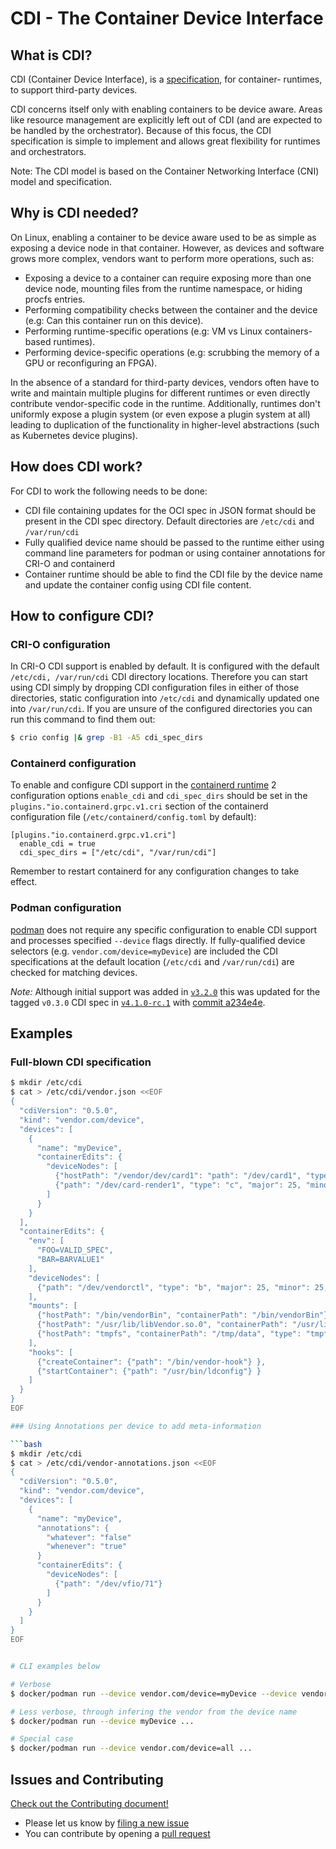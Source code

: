 # CDI - The Container Device Interface

## What is CDI?

CDI (Container Device Interface), is a [specification](SPEC.md), for container-
runtimes, to support third-party devices.

CDI concerns itself only with enabling containers to be device aware. Areas like
resource management are explicitly left out of CDI (and are expected to be
handled by the orchestrator). Because of this focus, the CDI specification is
simple to implement and allows great flexibility for runtimes and orchestrators.

Note: The CDI model is based on the Container Networking Interface (CNI) model
and specification.

## Why is CDI needed?

On Linux, enabling a container to be device aware used to be as simple as
exposing a device node in that container. However, as devices and software grows
more complex, vendors want to perform more operations, such as:

- Exposing a device to a container can require exposing more than one device
  node, mounting files from the runtime namespace, or hiding procfs entries.
- Performing compatibility checks between the container and the device (e.g: Can
  this container run on this device).
- Performing runtime-specific operations (e.g: VM vs Linux containers-based
  runtimes).
- Performing device-specific operations (e.g: scrubbing the memory of a GPU or
  reconfiguring an FPGA).

In the absence of a standard for third-party devices, vendors often have to
write and maintain multiple plugins for different runtimes or even directly
contribute vendor-specific code in the runtime. Additionally, runtimes don't
uniformly expose a plugin system (or even expose a plugin system at all) leading
to duplication of the functionality in higher-level abstractions (such as
Kubernetes device plugins).

## How does CDI work?

For CDI to work the following needs to be done:

- CDI file containing updates for the OCI spec in JSON format should be present
  in the CDI spec directory. Default directories are `/etc/cdi` and
  `/var/run/cdi`
- Fully qualified device name should be passed to the runtime either using
  command line parameters for podman or using container annotations for CRI-O
  and containerd
- Container runtime should be able to find the CDI file by the device name and
  update the container config using CDI file content.

## How to configure CDI?

### CRI-O configuration

In CRI-O CDI support is enabled by default. It is configured with the default
`/etc/cdi, /var/run/cdi` CDI directory locations. Therefore you can start using
CDI simply by dropping CDI configuration files in either of those directories,
static configuration into `/etc/cdi` and dynamically updated one into
`/var/run/cdi`. If you are unsure of the configured directories you can run this
command to find them out:

```bash
$ crio config |& grep -B1 -A5 cdi_spec_dirs
```

### Containerd configuration

To enable and configure CDI support in the [containerd
runtime](https://github.com/containerd/containerd) 2 configuration options
`enable_cdi` and `cdi_spec_dirs` should be set in the
`plugins."io.containerd.grpc.v1.cri` section of the containerd configuration
file (`/etc/containerd/config.toml` by default):

```
[plugins."io.containerd.grpc.v1.cri"]
  enable_cdi = true
  cdi_spec_dirs = ["/etc/cdi", "/var/run/cdi"]
```

Remember to restart containerd for any configuration changes to take effect.
### Podman configuration

[podman](https://github.com/containers/podman) does not require any specific
configuration to enable CDI support and processes specified `--device` flags
directly. If fully-qualified device selectors (e.g.
`vendor.com/device=myDevice`) are included the CDI specifications at the default
location (`/etc/cdi` and `/var/run/cdi`) are checked for matching devices.

*Note:* Although initial support was added in
[`v3.2.0`](https://github.com/containers/podman/releases/tag/v3.2.0) this was
updated for the tagged `v0.3.0` CDI spec in
[`v4.1.0-rc.1`](https://github.com/containers/podman/releases/tag/v4.1.0-rc1)
with [commit
a234e4e](https://github.com/containers/podman/commit/a234e4e19662e172472877ce69523f4afea5c12e).

## Examples
### Full-blown CDI specification

```bash
$ mkdir /etc/cdi
$ cat > /etc/cdi/vendor.json <<EOF
{
  "cdiVersion": "0.5.0",
  "kind": "vendor.com/device",
  "devices": [
    {
      "name": "myDevice",
      "containerEdits": {
        "deviceNodes": [
          {"hostPath": "/vendor/dev/card1": "path": "/dev/card1", "type": "c", "major": 25, "minor": 25, "fileMode": 384, "permissions": "rw", "uid": 1000, "gid": 1000},
          {"path": "/dev/card-render1", "type": "c", "major": 25, "minor": 25, "fileMode": 384, "permissions": "rwm", "uid": 1000, "gid": 1000}
        ]
      }
    }
  ],
  "containerEdits": {
    "env": [
      "FOO=VALID_SPEC",
      "BAR=BARVALUE1"
    ],
    "deviceNodes": [
      {"path": "/dev/vendorctl", "type": "b", "major": 25, "minor": 25, "fileMode": 384, "permissions": "rw", "uid": 1000, "gid": 1000}
    ],
    "mounts": [
      {"hostPath": "/bin/vendorBin", "containerPath": "/bin/vendorBin"},
      {"hostPath": "/usr/lib/libVendor.so.0", "containerPath": "/usr/lib/libVendor.so.0"},
      {"hostPath": "tmpfs", "containerPath": "/tmp/data", "type": "tmpfs", "options": ["nosuid","strictatime","mode=755","size=65536k"]}
    ],
    "hooks": [
      {"createContainer": {"path": "/bin/vendor-hook"} },
      {"startContainer": {"path": "/usr/bin/ldconfig"} }
    ]
  }
}
EOF

### Using Annotations per device to add meta-information

```bash
$ mkdir /etc/cdi
$ cat > /etc/cdi/vendor-annotations.json <<EOF
{
  "cdiVersion": "0.5.0",
  "kind": "vendor.com/device",
  "devices": [
    {
      "name": "myDevice",
      "annotations": {
        "whatever": "false"
        "whenever": "true"
      }
      "containerEdits": {
        "deviceNodes": [
          {"path": "/dev/vfio/71"}
        ]
      }
    }
  ]
}
EOF


# CLI examples below

# Verbose
$ docker/podman run --device vendor.com/device=myDevice --device vendor.com/device=myDevice2 ...

# Less verbose, through infering the vendor from the device name
$ docker/podman run --device myDevice ...

# Special case
$ docker/podman run --device vendor.com/device=all ...
```

## Issues and Contributing

[Check out the Contributing document!](CONTRIBUTING.md)

- Please let us know by [filing a new issue](https://github.com/RenaudWasTaken/cdi/issues/new)
- You can contribute by opening a [pull request](https://help.github.com/articles/using-pull-requests/)
